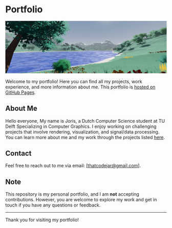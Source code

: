 # Portfolio
![Portfolio Banner](static/images//banner.png)

Welcome to my portfolio! Here you can find all my projects, work experience, and more information about me. This portfolio is [hosted on GitHub Pages](https://jorisar.github.io/portfolio/).


## About Me

Hello everyone, My name is Joris, a Dutch Computer Science student at TU Delft Specializing in Computer Graphics. I enjoy working on challenging projects that involve rendering, visualization, and signal/data processing. You can learn more about me and my work through the projects listed [here](https://jorisar.github.io/portfolio/posts/).



## Contact

Feel free to reach out to me via email: [thatcodejar@gmail.com].

## Note

This repository is my personal portfolio, and I am **not** accepting contributions. However, you are welcome to explore my work and get in touch if you have any questions or feedback.

---

Thank you for visiting my portfolio!
